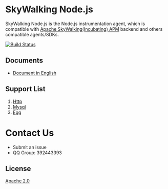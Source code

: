 # SkyWalking Node.js

SkyWalking Node.js is the Node.js instrumentation agent, which is compatible with [Apache SkyWalking(Incubating) APM](https://github.com/apache/incubator-skywalking) backend and others compatible agents/SDKs.

[![Build Status](https://travis-ci.org/OpenSkywalking/skywalking-nodejs.svg?branch=master)](https://travis-ci.org/OpenSkywalking/skywalking-nodejs)

## Documents
* [Document in English](docs/README.md)

## Support List
1. [Http](https://nodejs.org/api/http.html)
2. [Mysql](https://github.com/mysqljs/mysql)
3. [Egg](https://github.com/eggjs/egg)


# Contact Us
* Submit an issue
* QQ Group: 392443393

## License
[Apache 2.0](LICENSE.md)
